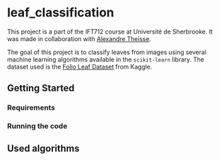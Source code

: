 # leaf_classification

This project is a part of the IFT712 course at Université de Sherbrooke. It was made in collaboration with [Alexandre Theisse](https://github.com/AlexTheisse).

The goal of this project is to classify leaves from images using several machine learning algorithms available in the `scikit-learn` library. The dataset used is the [Folio Leaf Dataset](https://www.kaggle.com/c/leaf-classification/data) from Kaggle. 

## Getting Started

### Requirements

### Running the code

## Used algorithms


